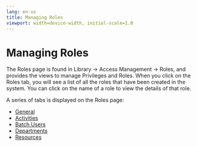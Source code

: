```yaml
---
lang: en-us
title: Managing Roles
viewport: width=device-width, initial-scale=1.0
---
```


# Managing Roles

The Roles page is found in Library -> Access Management -> Roles, and provides the views to manage Privileges and Roles. When you click on the Roles tab, you will see a list of all the roles that have been created in the system. You can click on the name of a role to view the details of that role.

A series of tabs is displayed on the Roles page:

- [General](Roles-General.md)
- [Activities](Roles-Activities.md)
- [Batch Users](Roles-Batch-Users.md)
- [Departments](Roles-Departments.md)
- [Resources](Roles-Resources.md)
